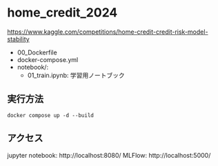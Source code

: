 # home_credit_2024

https://www.kaggle.com/competitions/home-credit-credit-risk-model-stability

- 00_Dockerfile
- docker-compose.yml
- notebook/: 
  - 01_train.ipynb: 学習用ノートブック

## 実行方法
~~~
docker compose up -d --build
~~~

## アクセス
jupyter notebook: http://localhost:8080/
MLFlow: http://localhost:5000/